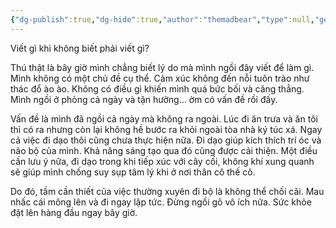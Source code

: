 ```yaml
---
{"dg-publish":true,"dg-hide":true,"author":"themadbear","type":null,"genre":"diary","word-count":241,"tags":["diary-publish"],"title":"Viết gì khi không biết phải viết gì?","permalink":"/nhat-ky/nam-2023/thang-8/2023-08-25/","hide":true,"dgPassFrontmatter":true}
---
```


Viết gì khi không biết phải viết gì?

Thú thật là bây giờ mình chẳng biết lý do mà mình ngồi đây viết để làm gì. Mình không có một chủ đề cụ thể. Cảm xúc không đến nỗi tuôn trào như thác đổ ào ào. Không có điều gì khiến mình quá bức bối và căng thẳng. Mình ngồi ở phòng cả ngày và tận hưởng… ờm có vấn đề rồi đấy.

Vấn đề là mình đã ngồi cả ngày mà không ra ngoài. Lúc đi ăn trưa và ăn tôi thì có ra nhưng còn lại không hề bước ra khỏi ngoài tòa nhà ký túc xá. Ngay cả việc đi dạo thôi cũng chưa thực hiện nữa. Đi dạo giúp kích thích trí óc và não bộ của mình. Khả năng sáng tạo qua đó cũng được cải thiện. Một điều cần lưu ý nữa, đi dạo trong khi tiếp xúc với cây cối, không khí xung quanh sẽ giúp mình chống suy sụp tâm lý khi ở nơi thân cô thế cô.

Do đó, tầm cần thiết của việc thường xuyên đi bộ là không thể chối cãi. Mau nhấc cái mông lên và đi ngay lập tức. Đừng ngồi gõ vô ích nữa. Sức khỏe đặt lên hàng đầu ngay bây giờ.